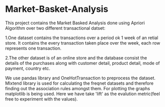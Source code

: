 # Market-Basket-Analysis
This project contains the Market Basked Analysis done using Apriori Algorithm over two different transactional datset:

1.One dataset contains the transactions over a period ok 1 week of an retial store. It contains the every transaction taken place over the week, each row represents one transaction.

2.The other dataset is of an online store and the database consist the details of the purchases along with customer detail, product detail, mode of payment, country etc.


We use pandas library and OneHotTransaction to preprocess the dataset.
Mlxtend library is used for calculating the freqnet datasets and therefore finding out the association rules amongst them.
For plotting the graphs matplotlib is being used.
Here we have take 'lift' as the evalution metric(feel free to experiment with the values).


